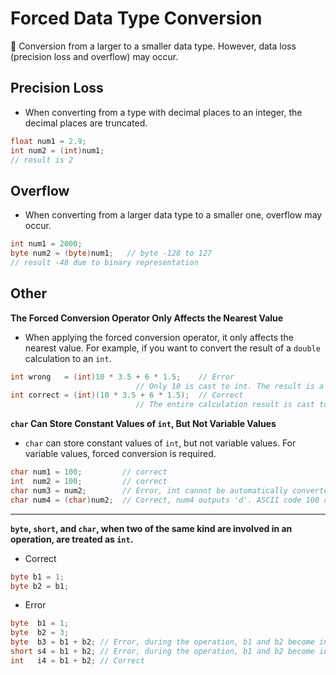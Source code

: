 # Forced Data Type Conversion

📌 Conversion from a larger to a smaller data type. However, data loss (precision loss and overflow) may occur.

## Precision Loss

- When converting from a type with decimal places to an integer, the decimal places are truncated.

```java
float num1 = 2.9;
int num2 = (int)num1;
// result is 2
```

## Overflow

- When converting from a larger data type to a smaller one, overflow may occur.

```java
int num1 = 2000;
byte num2 = (byte)num1;   // byte -128 to 127
// result -48 due to binary representation
```

## Other 

**The Forced Conversion Operator Only Affects the Nearest Value**

- When applying the forced conversion operator, it only affects the nearest value. For example, if you want to convert the result of a `double` calculation to an `int`.

```java
int wrong   = (int)10 * 3.5 + 6 * 1.5;    // Error
                            // Only 10 is cast to int. The result is a float, which cannot be automatically converted to int.
int correct = (int)(10 * 3.5 + 6 * 1.5);  // Correct
                            // The entire calculation result is cast to int.
```



**`char` Can Store Constant Values of `int`, But Not Variable Values**

- `char` can store constant values of `int`, but not variable values. For variable values, forced conversion is required.

```java
char num1 = 100;         // correct
int  num2 = 100;         // correct
char num3 = num2;        // Error, int cannot be automatically converted to char
char num4 = (char)num2;  // Correct, num4 outputs 'd'. ASCII code 100 corresponds to the character 'd'.
```

****

**`byte`, `short`, and `char`, when two of the same kind are involved in an operation, are treated as `int`.**

- Correct

```java
byte b1 = 1;
byte b2 = b1;
```

- Error

```java
byte  b1 = 1;
byte  b2 = 3;
byte  b3 = b1 + b2; // Error, during the operation, b1 and b2 become int, and int cannot be converted to byte
short s4 = b1 + b2; // Error, during the operation, b1 and b2 become int, and int cannot be converted to short
int   i4 = b1 + b2; // Correct
